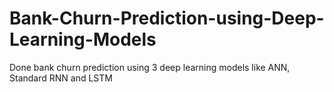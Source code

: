 # Bank-Churn-Prediction-using-Deep-Learning-Models
Done bank churn prediction using 3 deep learning models like ANN, Standard RNN and LSTM 

